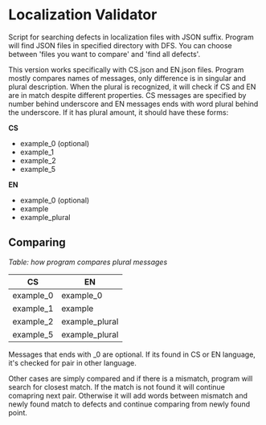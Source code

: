 Localization Validator
======================

Script for searching defects in localization files with JSON suffix.
Program will find JSON files in specified directory with DFS.
You can choose between 'files you want to compare' and 'find all defects'.

This version works specifically with CS.json and EN.json files.
Program mostly compares names of messages, only difference is in singular and plural description.
When the plural is recognized, it will check if CS and EN are in match despite different properties.
CS messages are specified by number behind underscore and EN messages ends with word plural behind the underscore.
If it has plural amount, it should have these forms:

**CS**
 * example_0 (optional)
 * example_1
 * example_2
 * example_5

**EN**
 * example_0 (optional)
 * example
 * example_plural

Comparing
---------
*Table: how program compares plural messages*

| CS        | EN             |
|-----------|----------------|
| example_0 | example_0      |
| example_1 | example        |
| example_2 | example_plural |
| example_5 | example_plural |

Messages that ends with _0 are optional. If its found in CS or EN language, it's checked for pair in other language.

Other cases are simply compared and if there is a mismatch, program will search for closest match.
If the match is not found it will continue comapring next pair.
Otherwise it will add words between mismatch and newly found match to defects and continue comparing from newly found point.
